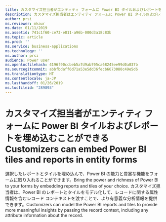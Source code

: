 ```yaml
---
title: カスタマイズ担当者がエンティティ フォームに Power BI タイルおよびレポートを埋め込むことができる
description: カスタマイズ担当者はエンティティ フォームに Power BI タイルおよびレポートを埋め込めるようになりました
author: prsi
ms.reviewer: mkaur
ms.date: 01/11/2019
ms.assetid: 741c1f60-ce73-e811-a96b-000d3a18c83b
ms.topic: article
ms.prod: ''
ms.service: business-applications
ms.technology: ''
ms.author: prsi
audience: Power user
ms.openlocfilehash: 4196f90ccbeb5a7d9ab705ca68245ee99d0a037b
ms.sourcegitcommit: abbfbdaff6d71a53e5dd36fecb6673080c49e5d6
ms.translationtype: HT
ms.contentlocale: ja-JP
ms.lasthandoff: 01/26/2019
ms.locfileid: "289893"
---
```

# <a name="customizers-can-embed-power-bi-tiles-and-reports-in-entity-forms"></a><span data-ttu-id="62147-103">カスタマイズ担当者がエンティティ フォームに Power BI タイルおよびレポートを埋め込むことができる</span><span class="sxs-lookup"><span data-stu-id="62147-103">Customizers can embed Power BI tiles and reports in entity forms</span></span>




<span data-ttu-id="62147-104">選択したレポートとタイルを埋め込んで、Power BI の能力と豊富な機能をフォームに取り入れることができます。</span><span class="sxs-lookup"><span data-stu-id="62147-104">Bring the power and richness of Power BI to your forms by embedding reports and tiles of your choice.</span></span> <span data-ttu-id="62147-105">カスタマイズ担当者は、Power BI のレポートとタイルをモデル化して、レコードに関する属性情報を含むレコード コンテキストを渡すことで、より有意義な分析情報を提供できます。</span><span class="sxs-lookup"><span data-stu-id="62147-105">Customizers can model the Power BI reports and tiles to provide more meaningful insights by passing the record context, including any attribute information about the record.</span></span>